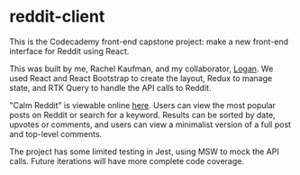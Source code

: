 # reddit-client

This is the Codecademy front-end capstone project: make a new front-end interface for Reddit using React.

This was built by me, Rachel Kaufman, and my collaborator, [Logan](https://github.com/l4lilul3lo). We used React and React Bootstrap to create the layout, Redux to manage state, and RTK Query to handle the API calls to Reddit.

"Calm Reddit" is viewable online [here](http://calm-reddit.surge.sh). Users can view the most popular posts on Reddit or search for a keyword. Results can be sorted by date, upvotes or comments, and users can view a minimalist version of a full post and top-level comments.

The project has some limited testing in Jest, using MSW to mock the API calls. Future iterations will have more complete code coverage.
